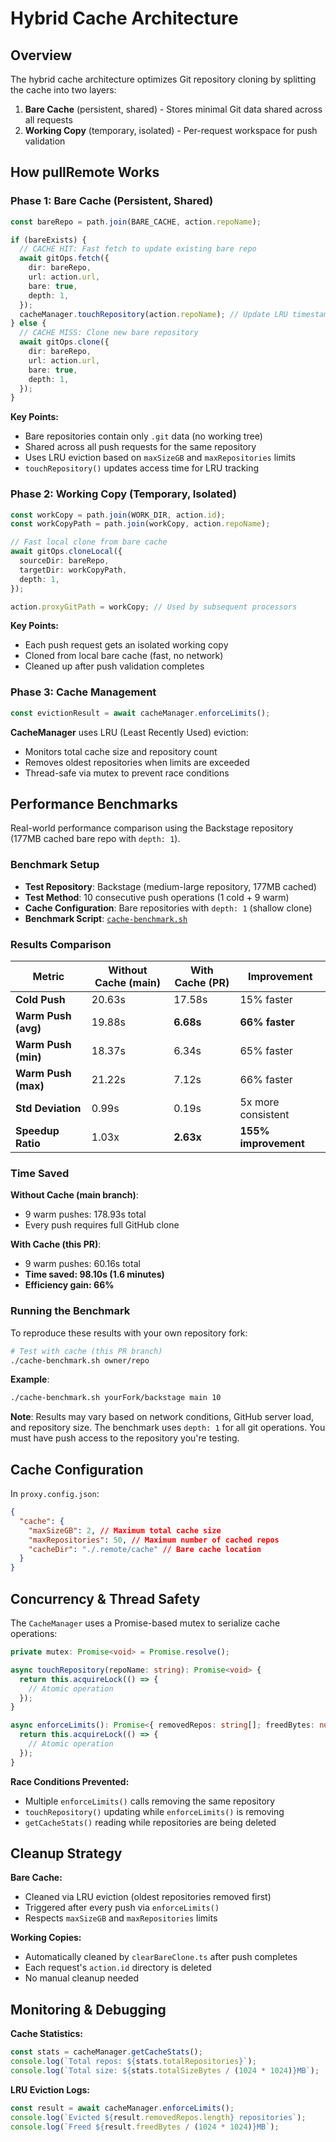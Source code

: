 # Hybrid Cache Architecture

## Overview

The hybrid cache architecture optimizes Git repository cloning by splitting the cache into two layers:

1. **Bare Cache** (persistent, shared) - Stores minimal Git data shared across all requests
2. **Working Copy** (temporary, isolated) - Per-request workspace for push validation

## How pullRemote Works

### Phase 1: Bare Cache (Persistent, Shared)

```typescript
const bareRepo = path.join(BARE_CACHE, action.repoName);

if (bareExists) {
  // CACHE HIT: Fast fetch to update existing bare repo
  await gitOps.fetch({
    dir: bareRepo,
    url: action.url,
    bare: true,
    depth: 1,
  });
  cacheManager.touchRepository(action.repoName); // Update LRU timestamp
} else {
  // CACHE MISS: Clone new bare repository
  await gitOps.clone({
    dir: bareRepo,
    url: action.url,
    bare: true,
    depth: 1,
  });
}
```

**Key Points:**

- Bare repositories contain only `.git` data (no working tree)
- Shared across all push requests for the same repository
- Uses LRU eviction based on `maxSizeGB` and `maxRepositories` limits
- `touchRepository()` updates access time for LRU tracking

### Phase 2: Working Copy (Temporary, Isolated)

```typescript
const workCopy = path.join(WORK_DIR, action.id);
const workCopyPath = path.join(workCopy, action.repoName);

// Fast local clone from bare cache
await gitOps.cloneLocal({
  sourceDir: bareRepo,
  targetDir: workCopyPath,
  depth: 1,
});

action.proxyGitPath = workCopy; // Used by subsequent processors
```

**Key Points:**

- Each push request gets an isolated working copy
- Cloned from local bare cache (fast, no network)
- Cleaned up after push validation completes

### Phase 3: Cache Management

```typescript
const evictionResult = await cacheManager.enforceLimits();
```

**CacheManager** uses LRU (Least Recently Used) eviction:

- Monitors total cache size and repository count
- Removes oldest repositories when limits are exceeded
- Thread-safe via mutex to prevent race conditions

## Performance Benchmarks

Real-world performance comparison using the Backstage repository (177MB cached bare repo with `depth: 1`).

### Benchmark Setup

- **Test Repository**: Backstage (medium-large repository, 177MB cached)
- **Test Method**: 10 consecutive push operations (1 cold + 9 warm)
- **Cache Configuration**: Bare repositories with `depth: 1` (shallow clone)
- **Benchmark Script**: [`cache-benchmark.sh`](../../../../scripts/cache-benchmark.sh)

### Results Comparison

| Metric              | Without Cache (main) | With Cache (PR) | Improvement          |
| ------------------- | -------------------- | --------------- | -------------------- |
| **Cold Push**       | 20.63s               | 17.58s          | 15% faster           |
| **Warm Push (avg)** | 19.88s               | **6.68s**       | **66% faster**       |
| **Warm Push (min)** | 18.37s               | 6.34s           | 65% faster           |
| **Warm Push (max)** | 21.22s               | 7.12s           | 66% faster           |
| **Std Deviation**   | 0.99s                | 0.19s           | 5x more consistent   |
| **Speedup Ratio**   | 1.03x                | **2.63x**       | **155% improvement** |

### Time Saved

**Without Cache (main branch)**:

- 9 warm pushes: 178.93s total
- Every push requires full GitHub clone

**With Cache (this PR)**:

- 9 warm pushes: 60.16s total
- **Time saved: 98.10s (1.6 minutes)**
- **Efficiency gain: 66%**

### Running the Benchmark

To reproduce these results with your own repository fork:

```bash
# Test with cache (this PR branch)
./cache-benchmark.sh owner/repo
```

**Example**:

```bash
./cache-benchmark.sh yourFork/backstage main 10
```

**Note**: Results may vary based on network conditions, GitHub server load, and repository size. The benchmark uses `depth: 1` for all git operations. You must have push access to the repository you're testing.

## Cache Configuration

In `proxy.config.json`:

```json
{
  "cache": {
    "maxSizeGB": 2, // Maximum total cache size
    "maxRepositories": 50, // Maximum number of cached repos
    "cacheDir": "./.remote/cache" // Bare cache location
  }
}
```

## Concurrency & Thread Safety

The `CacheManager` uses a Promise-based mutex to serialize cache operations:

```typescript
private mutex: Promise<void> = Promise.resolve();

async touchRepository(repoName: string): Promise<void> {
  return this.acquireLock(() => {
    // Atomic operation
  });
}

async enforceLimits(): Promise<{ removedRepos: string[]; freedBytes: number }> {
  return this.acquireLock(() => {
    // Atomic operation
  });
}
```

**Race Conditions Prevented:**

- Multiple `enforceLimits()` calls removing the same repository
- `touchRepository()` updating while `enforceLimits()` is removing
- `getCacheStats()` reading while repositories are being deleted

## Cleanup Strategy

**Bare Cache:**

- Cleaned via LRU eviction (oldest repositories removed first)
- Triggered after every push via `enforceLimits()`
- Respects `maxSizeGB` and `maxRepositories` limits

**Working Copies:**

- Automatically cleaned by `clearBareClone.ts` after push completes
- Each request's `action.id` directory is deleted
- No manual cleanup needed

## Monitoring & Debugging

**Cache Statistics:**

```typescript
const stats = cacheManager.getCacheStats();
console.log(`Total repos: ${stats.totalRepositories}`);
console.log(`Total size: ${stats.totalSizeBytes / (1024 * 1024)}MB`);
```

**LRU Eviction Logs:**

```typescript
const result = await cacheManager.enforceLimits();
console.log(`Evicted ${result.removedRepos.length} repositories`);
console.log(`Freed ${result.freedBytes / (1024 * 1024)}MB`);
```
